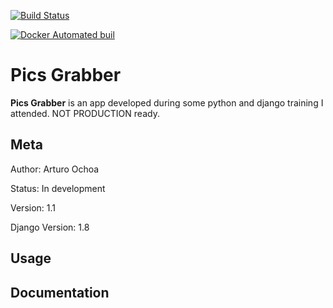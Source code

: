 [![Build Status](http://23.253.102.30/api/badges/arturoera/picsgrabber_docker/status.svg)](http://23.253.102.30/arturoera/picsgrabber_docker)

[![Docker Automated buil](https://img.shields.io/docker/automated/arturoera/picsgrabber_docker.svg)]()

Pics Grabber
=======================

**Pics Grabber** is an app developed during some python and django training I attended. NOT PRODUCTION ready.


Meta
----

Author:
    Arturo Ochoa

Status:
    In development

Version:
    1.1

Django Version:
    1.8



Usage
------




Documentation
-------------
